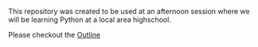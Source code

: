 This repository was created to be used at an afternoon session where we will be
learning Python at a local area highschool.

Please checkout the [Outline](outline.rst)
